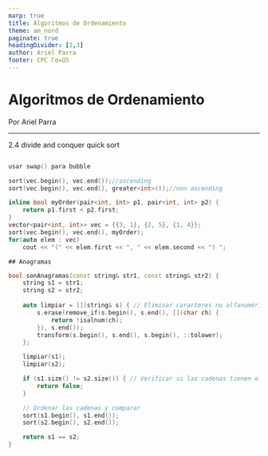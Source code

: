 ```yaml
---
marp: true
title: Algoritmos de Ordenamiento
theme: am_nord
paginate: true
headingDivider: [2,3]
author: Ariel Parra
footer: CPC Γα=Ω5
---
```


<!-- _class: cover_e -->
<!-- _paginate: "" -->
<!-- _footer: ![](./img/GALLOS_black_rectangle_transparent.png) -->
<!-- _header: ![](./img/GALLO.png) -->

# <!-- fit -->Algoritmos de Ordenamiento
Por Ariel Parra

---

2.4 divide and conquer  quick sort 


```c++

usar swap() para bubble 

sort(vec.begin(), vec.end());//ascending
sort(vec.begin(), vec.end(), greater<int>());//non ascending

inline bool myOrder(pair<int, int> p1, pair<int, int> p2) {
    return p1.first < p2.first;
}
vector<pair<int, int>> vec = {{3, 1}, {2, 5}, {1, 4}};
sort(vec.begin(), vec.end(), myOrder);
for(auto elem : vec)
    cout << "(" << elem.first << ", " << elem.second << ") ";
```


    ## Anagramas
```c++
bool sonAnagramas(const string& str1, const string& str2) {
    string s1 = str1;
    string s2 = str2;
    
    auto limpiar = [](string& s) { // Eliminar caracteres no alfanuméricos y convertir a minúsculas
        s.erase(remove_if(s.begin(), s.end(), [](char ch) {
            return !isalnum(ch);
        }), s.end());
        transform(s.begin(), s.end(), s.begin(), ::tolower);
    };

    limpiar(s1);
    limpiar(s2);

    if (s1.size() != s2.size()) { // Verificar si las cadenas tienen el mismo tamaño
        return false;
    }

    // Ordenar las cadenas y comparar
    sort(s1.begin(), s1.end());
    sort(s2.begin(), s2.end());

    return s1 == s2;
}
```
<!-- los anagramas tambien son problemas comunes en competencias y en entrevistas de trabajo -->